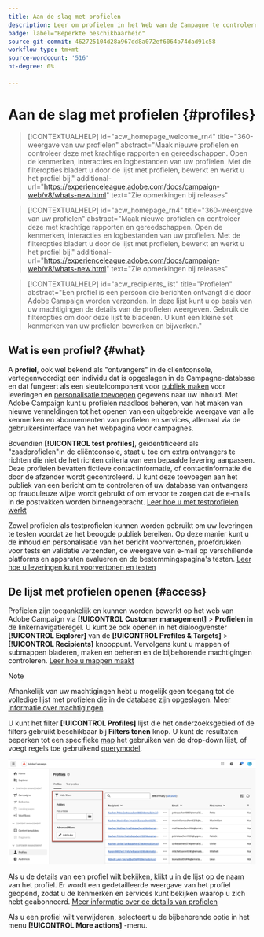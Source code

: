 ```yaml
---
title: Aan de slag met profielen
description: Leer om profielen in het Web van de Campagne te controleren en te beheren.
badge: label="Beperkte beschikbaarheid"
source-git-commit: 462725104d28a967dd8a072ef6064b74dad91c58
workflow-type: tm+mt
source-wordcount: '516'
ht-degree: 0%

---
```


# Aan de slag met profielen {#profiles}

>[!CONTEXTUALHELP]
>id="acw_homepage_welcome_rn4"
>title="360-weergave van uw profielen"
>abstract="Maak nieuwe profielen en controleer deze met krachtige rapporten en gereedschappen. Open de kenmerken, interacties en logbestanden van uw profielen. Met de filteropties bladert u door de lijst met profielen, bewerkt en werkt u het profiel bij."
>additional-url="https://experienceleague.adobe.com/docs/campaign-web/v8/whats-new.html" text="Zie opmerkingen bij releases"

<!--TO REMOVE BELOW-->
>[!CONTEXTUALHELP]
>id="acw_homepage_rn4"
>title="360-weergave van uw profielen"
>abstract="Maak nieuwe profielen en controleer deze met krachtige rapporten en gereedschappen. Open de kenmerken, interacties en logbestanden van uw profielen. Met de filteropties bladert u door de lijst met profielen, bewerkt en werkt u het profiel bij."
>additional-url="https://experienceleague.adobe.com/docs/campaign-web/v8/whats-new.html" text="Zie opmerkingen bij releases"

<!--TO REMOVE ABOVE-->

>[!CONTEXTUALHELP]
>id="acw_recipients_list"
>title="Profielen"
>abstract="Een profiel is een persoon die berichten ontvangt die door Adobe Campaign worden verzonden. In deze lijst kunt u op basis van uw machtigingen de details van de profielen weergeven. Gebruik de filteropties om door deze lijst te bladeren. U kunt een kleine set kenmerken van uw profielen bewerken en bijwerken."

## Wat is een profiel? {#what}

A **profiel**, ook wel bekend als &quot;ontvangers&quot; in de clientconsole, vertegenwoordigt een individu dat is opgeslagen in de Campagne-database en dat fungeert als een sleutelcomponent voor [publiek maken](create-audience.md) voor leveringen en [personalisatie toevoegen](../personalization/personalize.md) gegevens naar uw inhoud. Met Adobe Campaign kunt u profielen naadloos beheren, van het maken van nieuwe vermeldingen tot het openen van een uitgebreide weergave van alle kenmerken en abonnementen van profielen en services, allemaal via de gebruikersinterface van het webpagina voor campagnes.

Bovendien **[!UICONTROL test profiles]**, geïdentificeerd als &quot;zaadprofielen&quot;in de cliëntconsole, staat u toe om extra ontvangers te richten die niet de het richten criteria van een bepaalde levering aanpassen. Deze profielen bevatten fictieve contactinformatie, of contactinformatie die door de afzender wordt gecontroleerd. U kunt deze toevoegen aan het publiek van een bericht om te controleren of uw database van ontvangers op frauduleuze wijze wordt gebruikt of om ervoor te zorgen dat de e-mails in de postvakken worden binnengebracht. [Leer hoe u met testprofielen werkt](test-profiles.md)

Zowel profielen als testprofielen kunnen worden gebruikt om uw leveringen te testen voordat ze het beoogde publiek bereiken. Op deze manier kunt u de inhoud en personalisatie van het bericht voorvertonen, proefdrukken voor tests en validatie verzenden, de weergave van e-mail op verschillende platforms en apparaten evalueren en de bestemmingspagina&#39;s testen. [Leer hoe u leveringen kunt voorvertonen en testen](../preview-test/preview-test.md)

## De lijst met profielen openen {#access}

Profielen zijn toegankelijk en kunnen worden bewerkt op het web van Adobe Campaign via **[!UICONTROL Customer management]** > **Profielen** in de linkernavigatieregel. U kunt ze ook openen in het dialoogvenster **[!UICONTROL Explorer]** van de **[!UICONTROL Profiles & Targets]** > **[!UICONTROL Recipients]** knooppunt. Vervolgens kunt u mappen of submappen bladeren, maken en beheren en de bijbehorende machtigingen controleren. [Leer hoe u mappen maakt](../get-started/permissions.md#folders)

>[!NOTE]
>
>Afhankelijk van uw machtigingen hebt u mogelijk geen toegang tot de volledige lijst met profielen die in de database zijn opgeslagen. [Meer informatie over machtigingen](../get-started/permissions.md).

U kunt het filter **[!UICONTROL Profiles]** lijst die het onderzoeksgebied of de filters gebruikt beschikbaar bij **Filters tonen** knop. U kunt de resultaten beperken tot een specifieke [map](../get-started/permissions.md#folders) het gebruiken van de drop-down lijst, of voegt regels toe gebruikend [querymodel](../query/query-modeler-overview.md).

![](assets/profiles-list-filters.png)

Als u de details van een profiel wilt bekijken, klikt u in de lijst op de naam van het profiel. Er wordt een gedetailleerde weergave van het profiel geopend, zodat u de kenmerken en services kunt bekijken waarop u zich hebt geabonneerd. [Meer informatie over de details van profielen](create-profile.md)

Als u een profiel wilt verwijderen, selecteert u de bijbehorende optie in het menu **[!UICONTROL More actions]** -menu.
